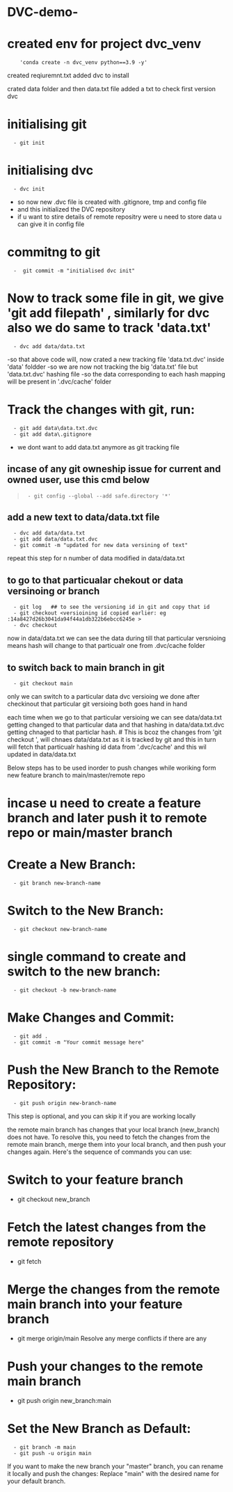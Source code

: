 # DVC-demo-



# created env for project dvc_venv
        'conda create -n dvc_venv python==3.9 -y'

created reqiuremnt.txt 
added dvc to install

crated data folder and then data.txt file
added a txt to check first version dvc

# initialising git 
      - git init

# initialising dvc
      - dvc init 

 - so now new .dvc file is created with .gitignore, tmp and config file
 - and this initialized the DVC repository
 - if u want to stire details of remote repositry were u need to store data u can give it in config file

# commitng to git
      -  git commit -m "initialised dvc init"

# Now to track some file in git, we give 'git add filepath' , similarly for dvc also we do same to track 'data.txt'
      - dvc add data/data.txt

-so that above code will, now crated a new tracking file 'data.txt.dvc' inside 'data' foldder
-so we are now not tracking the big 'data.txt' file but 'data.txt.dvc' hashing file
-so the data corresponding to each hash mapping will be present in '.dvc/cache' folder

# Track the changes with git, run:

      - git add data\data.txt.dvc
      - git add data\.gitignore
- we dont want to add data.txt anymore as git tracking file 



## incase of any git owneship issue for current and owned user, use this cmd below
>      - git config --global --add safe.directory '*'



## add a new text to data/data.txt file 

      - dvc add data/data.txt
      - git add data/data.txt.dvc
      - git commit -m "updated for new data versining of text"

repeat this step for n number of data modified in data/data.txt 

## to go to that particualar chekout or data versinoing or branch 

      - git log   ## to see the versioning id in git and copy that id
      - git checkout <versioining id copied earlier: eg :14a8427d26b3041da94f44a1db322b6ebcc6245e >
      - dvc checkout 

now in data/data.txt we can see the data during till that particular versnioing
means hash will change to that particualr one from .dvc/cache folder 

## to switch back to main branch in git

      - git checkout main

only we can switch to a particular data dvc versioing we done after checkinout that particular git versioing 
both goes hand in hand

each time when we go to that particular versioing we can see data/data.txt getting changed to that particular data and that hashing in data/data.txt.dvc getting chnaged to that particlar hash. # 
This is bcoz the changes from 'git checkout <id>', will chnaes data/data.txt as it is tracked by git and this in turn will fetch that particualr hashing id data from '.dvc/cache' and this wil updated in data/data.txt


Below steps has to be used inorder to push changes while woriking form new feature branch to main/master/remote repo

# incase u need to create a feature branch and later push it to remote repo or main/master branch

# Create a New Branch:
      - git branch new-branch-name
# Switch to the New Branch:
      - git checkout new-branch-name
# single command to create and switch to the new branch:
      - git checkout -b new-branch-name
# Make Changes and Commit:
      - git add .
      - git commit -m "Your commit message here"
# Push the New Branch to the Remote Repository:
      - git push origin new-branch-name 
This step is optional, and you can skip it if you are working locally

 the remote main branch has changes that your local branch (new_branch) does not have. To resolve this, you need to fetch the changes from the remote main branch, merge them into your local branch, and then push your changes again. Here's the sequence of commands you can use:
# Switch to your feature branch
 - git checkout new_branch

# Fetch the latest changes from the remote repository
 - git fetch

# Merge the changes from the remote main branch into your feature branch
 - git merge origin/main
Resolve any merge conflicts if there are any

# Push your changes to the remote main branch
 - git push origin new_branch:main




# Set the New Branch as Default:
      - git branch -m main
      - git push -u origin main
If you want to make the new branch your "master" branch, you can rename it locally and push the changes:
Replace "main" with the desired name for your default branch.